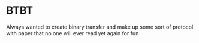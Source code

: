 # BTBT

Always wanted to create binary transfer and make up some sort of protocol with paper that no one will ever read yet again for fun
